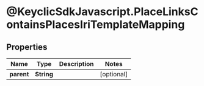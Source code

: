 # @KeyclicSdkJavascript.PlaceLinksContainsPlacesIriTemplateMapping

## Properties
Name | Type | Description | Notes
------------ | ------------- | ------------- | -------------
**parent** | **String** |  | [optional] 


